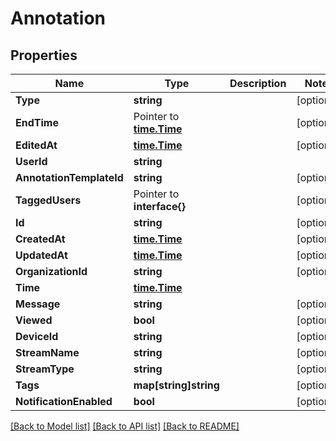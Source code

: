 # Annotation

## Properties

Name | Type | Description | Notes
------------ | ------------- | ------------- | -------------
**Type** | **string** |  | [optional] 
**EndTime** | Pointer to [**time.Time**](time.Time.md) |  | [optional] 
**EditedAt** | [**time.Time**](time.Time.md) |  | [optional] 
**UserId** | **string** |  | 
**AnnotationTemplateId** | **string** |  | [optional] 
**TaggedUsers** | Pointer to **interface{}** |  | [optional] 
**Id** | **string** |  | [optional] 
**CreatedAt** | [**time.Time**](time.Time.md) |  | [optional] 
**UpdatedAt** | [**time.Time**](time.Time.md) |  | [optional] 
**OrganizationId** | **string** |  | [optional] 
**Time** | [**time.Time**](time.Time.md) |  | 
**Message** | **string** |  | [optional] 
**Viewed** | **bool** |  | [optional] 
**DeviceId** | **string** |  | [optional] 
**StreamName** | **string** |  | [optional] 
**StreamType** | **string** |  | [optional] 
**Tags** | **map[string]string** |  | [optional] 
**NotificationEnabled** | **bool** |  | [optional] 

[[Back to Model list]](../README.md#documentation-for-models) [[Back to API list]](../README.md#documentation-for-api-endpoints) [[Back to README]](../README.md)


